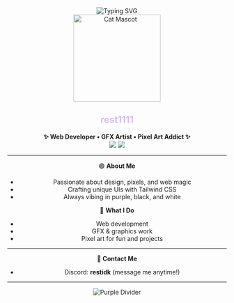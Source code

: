  <!-- README1 -->

<div align="center">

<img src="https://readme-typing-svg.demolab.com?font=Fira+Code&size=30&pause=1000&color=D6BCFA&vCenter=true&width=435&lines=Welcome+to+my+creative+space!;Web+Dev+%7C+DFX+%7C+Pixel+Art+Fan;Tailwind+CSS+%F0%9F%92%8E+Purple%2C+Black+%26+White+Vibes" alt="Typing SVG" />

<br>
<img src="https://user-images.githubusercontent.com/1106282/233867509-dc5f6cfa-2f05-4a8b-9e5a-d8e9a1e2b9c4.png" width="200" alt="Cat Mascot" />

<h2>
  <span style="color:#D6BCFA">rest1111</span>
</h2>

<p>
  <b>✨ Web Developer • GFX Artist • Pixel Art Addict ✨</b><br>
  <img src="https://img.shields.io/badge/Favorite%20Lang-Tailwind%20CSS-38BDF8?style=for-the-badge&logo=tailwindcss&logoColor=white">
  <img src="https://img.shields.io/badge/Colors-Purple,%20Black%20%26%20White-8B5CF6?style=for-the-badge">
</p>

---

🟣 **About Me**
- Passionate about design, pixels, and web magic  
- Crafting unique UIs with Tailwind CSS  
- Always vibing in purple, black, and white

🎨 **What I Do**
- Web development  
- GFX & graphics work  
- Pixel art for fun and projects

---

🤝 **Contact Me**
- Discord: **restidk** (message me anytime!)

---

![Purple Divider](https://capsule-render.vercel.app/api?type=wave&color=8B5CF6&height=80&section=footer)

</div>
